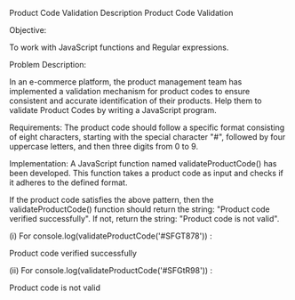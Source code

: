 Product Code Validation
Description
Product Code Validation

Objective:

To work with JavaScript functions and Regular expressions.

Problem Description:

In an e-commerce platform, the product management team has implemented a validation mechanism for product codes to ensure consistent and accurate identification of their products.  Help them to validate Product Codes by writing a JavaScript program.

Requirements:
The product code should follow a specific format consisting of eight characters, starting with the special character "#", followed by four uppercase letters, and then three digits from 0 to 9.

Implementation:
A JavaScript function named validateProductCode() has been developed. This function takes a product code as input and checks if it adheres to the defined format.

If the product code satisfies the above pattern, then the validateProductCode() function should return the string: "Product code verified successfully". If not, return the string: "Product code is not valid". 

(i) For console.log(validateProductCode('#SFGT878')) : 

Product code verified successfully

(ii) For console.log(validateProductCode('#SFGtR98')) : 

Product code is not valid